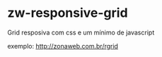 # zw-responsive-grid

Grid resposiva com css e um mínimo de javascript

exemplo: http://zonaweb.com.br/rgrid
